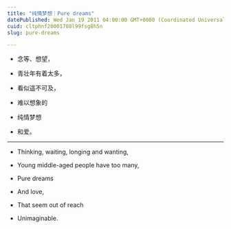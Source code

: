 ```yaml
---
title: "纯情梦想｜Pure dreams"
datePublished: Wed Jan 19 2011 04:00:00 GMT+0000 (Coordinated Universal Time)
cuid: cltphnf20001708l99fsg8h5n
slug: pure-dreams

---
```


* 念等、想望，
    
* 青壮年有着太多，
    
* 看似遥不可及，
    
* 难以想象的
    
* 纯情梦想
    
* 和爱。
    

---

* Thinking, waiting, longing and wanting,
    
* Young middle-aged people have too many,
    
* Pure dreams
    
* And love,
    
* That seem out of reach
    
* Unimaginable.